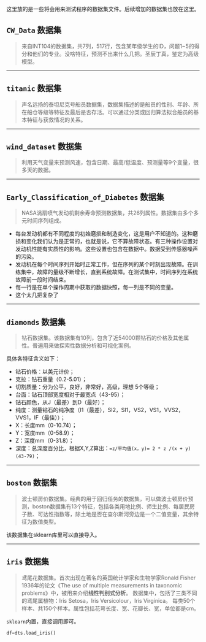 这里放的是一些将会用来测试程序的数据集文件。后续增加的数据集也放在这里。

## `CW_Data` 数据集

>来自INT104的数据集，共7列，517行，包含某年级学生的ID，问题1~5的得分和他们的专业。没啥特征，预测不出来什么几把。圣辰丁真，鉴定为高级模型。

---

## `titanic` 数据集

>声名远扬的泰坦尼克号船员数据集，数据集描述的是船员的性别、年龄、所在船仓等级等特征及最后是否存活。可以通过分类或回归算法拟合船员的基本特征与获救情况的关系。
---

## `wind_dataset` 数据集

>利用天气变量来预测风速，包含日期、最高/低温度、预测量等9个变量，很多天的数据。

---

## `Early_Classification_of_Diabetes` 数据集

>NASA涡扇喷气发动机剩余寿命预测数据集，共26列属性。数据集由多个多元时间序列组成。

- 每台发动机都有不同程度的初始磨损和制造变化，这是用户不知道的。这种磨损和变化我们认为是正常的，也就是说，它不算故障状态。有三种操作设置对发动机性能有实质性的影响。这些设置也包含在数据中。数据受到传感器噪声的污染。
- 发动机在每个时间序列开始时正常工作，但在序列的某个时刻出现故障。在训练集中，故障的量级不断增长，直到系统故障。在测试集中，时间序列在系统故障前一段时间结束。
- 每一行是在单个操作周期中获取的数据快照，每一列是不同的变量。
- 这个太几把复杂了

---

## `diamonds` 数据集

>钻石数据集。该数据集有10列，包含了近54000颗钻石的价格及其他属性。普遍用来做探索性数据分析和可视化案例。

具体各特征含义如下：

-   钻石价格：以美元计价；
-   克拉：钻石重量（0.2-5.01）；
-   切割质量：分为公平，良好，非常好，高级，理想 5个等级；
-   台面：钻石顶部宽度相对于最宽点（43-95）；
-   钻石颜色，从J（最差）到D（最好）；
-   纯度：测量钻石的纯净度（I1（最差），SI2，SI1，VS2，VS1，VVS2，VVS1，IF（最佳））；
-   X：长度mm（0-10.74）；
-   Y：宽度mm（0-58.9）；
-   Z：深度mm（0-31.8）；
-   深度：总深度百分比，根据X,Y,Z算出：`=z/平均值(x，y)= 2 * z /(x + y)(43-79)`；

---
## `boston` 数据集

>波士顿房价数据集。经典的用于回归任务的数据集，可以做波士顿房价预测，boston数据集有13个特征，包括各类用地比例、师生比例、每居民房子数、可达性指数等，除土地是否在查尔斯河旁边是一个二值变量，其余特征为数值类型。

该数据集在sklearn库里可以直接导入。

---

## `iris` 数据集

>鸢尾花数据集。首次出现在著名的英国统计学家和生物学家Ronald Fisher 1936年的论文《The use of multiple measurements in taxonomic problems》中，被用来介绍**线性判别式分析**。 数据集中，包括了三类不同的鸢尾属植物：Iris Setosa，Iris Versicolour，Iris Virginica。 每类50个样本、共150个样本。属性包括花萼长度、宽、花瓣长、宽，单位都是cm。

`sklearn`内置，直接调用即可。
```py
df=dts.load_iris()
```